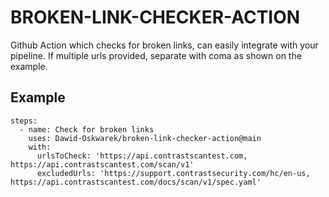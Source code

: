 # BROKEN-LINK-CHECKER-ACTION
Github Action which checks for broken links, can easily integrate with your pipeline. If multiple urls provided, separate with coma as shown on the example.

## Example
    steps:
      - name: Check for broken links
        uses: Dawid-Oskwarek/broken-link-checker-action@main
        with:
          urlsToCheck: 'https://api.contrastscantest.com, https://api.contrastscantest.com/scan/v1'
          excludedUrls: 'https://support.contrastsecurity.com/hc/en-us, https://api.contrastscantest.com/docs/scan/v1/spec.yaml'
